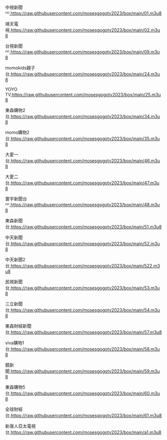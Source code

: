中視新聞ᴴᴰ,https://raw.githubusercontent.com/mosesgogotv2023/box/main/01.m3u8

靖天電視,https://raw.githubusercontent.com/mosesgogotv2023/box/main/02.m3u8

台視新聞ᴴᴰ,https://raw.githubusercontent.com/mosesgogotv2023/box/main/09.m3u8

momokids親子台,https://raw.githubusercontent.com/mosesgogotv2023/box/main/24.m3u8

YOYO TV,https://raw.githubusercontent.com/mosesgogotv2023/box/main/25.m3u8

東森購物2台,https://raw.githubusercontent.com/mosesgogotv2023/box/main/34.m3u8

momo購物2台,https://raw.githubusercontent.com/mosesgogotv2023/box/main/35.m3u8

大愛一台,https://raw.githubusercontent.com/mosesgogotv2023/box/main/46.m3u8

大愛二台,https://raw.githubusercontent.com/mosesgogotv2023/box/main/47.m3u8

寰宇新聞台ᴴᴰ,https://raw.githubusercontent.com/mosesgogotv2023/box/main/48.m3u8

東森新聞台,https://raw.githubusercontent.com/mosesgogotv2023/box/main/51.m3u8

中天新聞台,https://raw.githubusercontent.com/mosesgogotv2023/box/main/52.m3u8

中天新聞2台,https://raw.githubusercontent.com/mosesgogotv2023/box/main/522.m3u8

民視新聞台,https://raw.githubusercontent.com/mosesgogotv2023/box/main/53.m3u8

三立新聞台,https://raw.githubusercontent.com/mosesgogotv2023/box/main/54.m3u8

東森財經新聞台,https://raw.githubusercontent.com/mosesgogotv2023/box/main/57.m3u8

viva購物1台,https://raw.githubusercontent.com/mosesgogotv2023/box/main/58.m3u8

鏡新聞,https://raw.githubusercontent.com/mosesgogotv2023/box/main/59.m3u8

東森購物5台,https://raw.githubusercontent.com/mosesgogotv2023/box/main/60.m3u8

全球財經台,https://raw.githubusercontent.com/mosesgogotv2023/box/main/61.m3u8

新唐人亞太電視台,https://raw.githubusercontent.com/mosesgogotv2023/box/main/a1.m3u8

